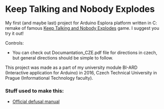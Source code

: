 # Keep Talking and Nobody Explodes

My first (and maybe last) project for Arduino Esplora platform written in C: remake of famous [Keep Talking and Nobody Explodes](http://www.keeptalkinggame.com/)
game. I suggest you try it out!

Controls:

 * You can check out Documantation_CZE.pdf file for directions in czech, but general directions should be simple to follow.

This project was made as a part of my university module BI-ARD (Interactive application for Arduino) in 2016, Czech Technical University in Prague
(Informational Technology faculty).

### Stuff used to make this:

 * [Official defusal manual](http://www.bombmanual.com/)
